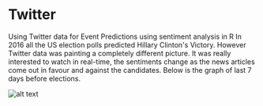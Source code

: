 # Twitter
Using Twitter data for Event Predictions using sentiment analysis in R
In 2016 all the US election polls predicted Hillary Clinton's Victory. 
However Twitter data was painting a completely different picture. It was really 
interested to watch in real-time, the sentiments change as the news articles come out
in favour and against the candidates. Below is the graph of last 7 days before elections.

![alt text](http://url/to/img.png)
